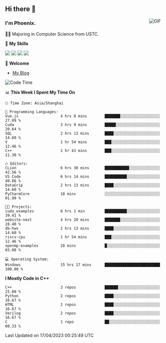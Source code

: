 ## Hi there 👋
<img align="right" alt="GIF" src="https://raw.githubusercontent.com/JoeyBling/JoeyBling/master/pic/pusheencode.gif" />

### I'm Phoenix.

👨‍🎓 Majoring in Computer Science from USTC.

🌟 **My Skills**

![](https://img.shields.io/badge/-Python-3e74a2?style=flat-square&logo=Python&logoColor=fff)
![](https://img.shields.io/badge/-C++-9f62a5?style=flat&logo=cplusplus&logoColor=white)
![](https://img.shields.io/badge/-Linux-185886?style=flat-square&logo=Linux&logoColor=fff)
![](https://img.shields.io/badge/-Rust-ff4136?style=flat-square&logo=Rust&logoColor=fff)

💬 **Welcome**

- [My Blog](https://ysy-phoenix.github.io/)

<!--START_SECTION:waka-->
![Code Time](http://img.shields.io/badge/Code%20Time-76%20hrs%2029%20mins-blue)

📊 **This Week I Spent My Time On** 

```text
🕑︎ Time Zone: Asia/Shanghai

💬 Programming Languages: 
Vue.js                   4 hrs 8 mins        ███████░░░░░░░░░░░░░░░░░░   27.09 % 
Cuda                     3 hrs 9 mins        █████░░░░░░░░░░░░░░░░░░░░   20.64 % 
SQL                      2 hrs 13 mins       ████░░░░░░░░░░░░░░░░░░░░░   14.60 % 
V                        1 hr 54 mins        ███░░░░░░░░░░░░░░░░░░░░░░   12.46 % 
C++                      1 hr 43 mins        ███░░░░░░░░░░░░░░░░░░░░░░   11.30 % 

🔥 Editors: 
CLion                    6 hrs 30 mins       ███████████░░░░░░░░░░░░░░   42.56 % 
VS Code                  6 hrs 14 mins       ██████████░░░░░░░░░░░░░░░   40.86 % 
DataGrip                 2 hrs 13 mins       ████░░░░░░░░░░░░░░░░░░░░░   14.60 % 
PyCharmCore              18 mins             ░░░░░░░░░░░░░░░░░░░░░░░░░   01.99 % 

🐱‍💻 Projects: 
cuda_examples            6 hrs 1 min         ██████████░░░░░░░░░░░░░░░   39.41 % 
website-next             4 hrs 20 mins       ███████░░░░░░░░░░░░░░░░░░   28.40 % 
db-hws                   2 hrs 13 mins       ████░░░░░░░░░░░░░░░░░░░░░   14.60 % 
riscv-cpu                1 hr 54 mins        ███░░░░░░░░░░░░░░░░░░░░░░   12.46 % 
openmp-examples          28 mins             █░░░░░░░░░░░░░░░░░░░░░░░░   03.08 % 

💻 Operating System: 
Windows                  15 hrs 17 mins      █████████████████████████   100.00 % 
```

**I Mostly Code in C++** 

```text
C++                      3 repos             ██████░░░░░░░░░░░░░░░░░░░   25.00 % 
Python                   2 repos             ████░░░░░░░░░░░░░░░░░░░░░   16.67 % 
HTML                     2 repos             ████░░░░░░░░░░░░░░░░░░░░░   16.67 % 
Verilog                  2 repos             ████░░░░░░░░░░░░░░░░░░░░░   16.67 % 
C                        1 repo              ██░░░░░░░░░░░░░░░░░░░░░░░   08.33 % 
```




 Last Updated on 17/04/2023 00:25:49 UTC
<!--END_SECTION:waka-->

<!--
**ysy-phoenix/ysy-phoenix** is a ✨ _special_ ✨ repository because its `README.md` (this file) appears on your GitHub profile.

Here are some ideas to get you started:

- 🔭 I’m currently working on ...
- 🌱 I’m currently learning ...
- 👯 I’m looking to collaborate on ...
- 🤔 I’m looking for help with ...
- 💬 Ask me about ...
- 📫 How to reach me: ...
- 😄 Pronouns: ...
- ⚡ Fun fact: ...
-->
